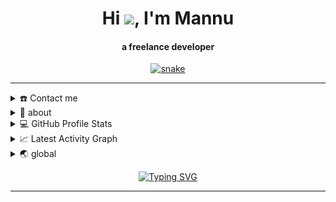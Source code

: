 <div align="center">
<h1 align="center">Hi <img width="35" src="https://github.com/MannuVilasara/MannuVilasara/blob/main/waving.gif?raw=true">, I'm Mannu</h1>
<h4 align="center">a freelance developer</h4>
</div>

<div align="center">
  <a href="https://github.com/MannuVilasara">
  <img  src="https://raw.githubusercontent.com/MannuVilasara/MannuVilasara/f2d01ce2f26022eba3a758b7cae35779dcea97cd/grid-snake.svg"
       alt="snake" /></a>
</div>

-----
<details>
  <summary>☎️ Contact me</summary>
<div>
  <samp>
    <h2 align="center">you can reach me by:</h2>
    <p align="center">
      <br/>
      <a href="mailto:mannuvilasara@gmail.com" target="blank"><img align="center"
         src="https://img.shields.io/badge/gmail-EA4335.svg?style=for-the-badge&logo=gmail&logoColor=white"
         alt="azzar" height="30"/></a>
    </p>
  <p align="center">
      <a href="https://instagram.com/code_x_mannu" target="blank"><img align="center"
         src="https://img.shields.io/badge/instagram-%23E4405F.svg?style=for-the-badge&logo=Instagram&logoColor=white"
         alt="azzar" height="30"/></a>
      <br>
    </p>
  </samp>
</div>
</details>

<details>
  <summary>🧮 about</summary>
<div>
<samp>
<h2 align="center">About this Account</h2>
 <p align="center">
  <a href="github.com/MannuVilasara" target="blank"><img align="center" 
     src="https://komarev.com/ghpvc/?username=MannuVilasara&style=for-the-badge&label=PROFILE+VIEWS" height="25"
     alt="views count" /></a>
  <a href="https://dev-mannu.vercel.app/"><img align="center" 
     src="https://img.shields.io/website?down_message=offline&style=for-the-badge&up_message=online&url=https%3A%2F%2F1999azzar.github.io%2F1999AZZAR%2F" height="25"
     alt="website" /></a>
  </p>
 </samp>
</div>
</details>
  
<details> 
  <summary>💻 GitHub Profile Stats</summary>
  <div>
  <samp>
    <h2 align="center"> Github stats </h2>
      <br/>
    <details open>
  <summary><h3>Languages</h3></summary>
            <p align="center">
        <a href="https://github.com/MannuVilasara/">
          <img src="https://github-readme-stats.vercel.app/api/top-langs/?username=MannuVilasara&langs_count=6&theme=gruvbox&layout=compact&hide_border=true"
          alt="Mannu :: overall Top Langs " /></a>
      </p>
        <p align="center">
          <a href="https://github.com/MannuVilasara/">
          <img width="45%" src="https://github-profile-summary-cards.vercel.app/api/cards/repos-per-language?username=MannuVilasara&theme=gruvbox&layout=compact&hide_border=true"
          alt="Mannu :: Top Langs by repo" />
          <img width="45%" src="https://github-profile-summary-cards.vercel.app/api/cards/most-commit-language?username=MannuVilasara&theme=gruvbox&layout=compact&hide_border=true"
          alt="Mannu :: Top Langs by commit" />
          </a>
        </p>
</details>
    <details open>
  <summary><h3>stasistic</h3></summary>
        <p align="center">
          <a href="https://github.com/MannuVilasara/">
          <img width="49.5%" src="https://github-readme-stats.vercel.app/api?username=MannuVilasara&show_icons=true&theme=gruvbox&hide_border=true" />
          <img width="49.5%" src="https://github-readme-streak-stats.herokuapp.com/?user=MannuVilasara&theme=gruvbox&hide_border=true" />
          </a>
       </p>
     <br>
     </samp>
  </div>    
</details>

<details>
  <summary>📈 Latest Activity Graph</summary>
  <samp>
  <br/>
  <h2 align="center"> latest contribution </h2>
<a href="https://github.com/ashutosh00710/github-readme-activity-graph">
  <img alt="azzar's Activity Graph" src="https://github-readme-activity-graph.vercel.app/graph/?username=MannuVilasara&bg_color=000&color=fff&line=00E676&point=fff&hide_border=true" /></a>
<br/>
  </samp>
  </details>
  
<details>
  <summary>🌏 global</summary>
  <br/>
  <details open>
  <summary>👷‍♂️ create your own custom badge</summary>
  <div>
  <samp>
    <h2 align="center">u can try using these website for creating your own custom badge</h2>
    <p align="center">
      <a href="https://forthebadge.com/generator/" target="blank">
        <img src="https://forthebadge.com/images/mark.svg" img align="center" height="50"
        alt="for the badge"/></a>        
      <a href="https://shields.io/" target="blank">
        <img src="https://raw.githubusercontent.com/badges/shields/master/readme-logo.svg" img align="center" height="50"
        alt="shields.io"/></a>
    </p>
    </samp>
  </div>
</details> 
<details open>
  <summary>😒 random stuff</summary>
<div>
<samp>
<h2 align="center"> just an ascii art </h2>
</samp>
</div>

```js
/*
              ______
             |  o o |              ______
            /    -  (\            |  o o |
           / /)   (\ \\          /    -  (\
    ______| | | /) \\ \\        / /)   (\ \\
   |  o o | | || \ || | |______| | | /) \\ \\
  /    -  (\\ \\ (/ | | |  o o | | || \ || | |______
 / /)   (\ \\\ \)   (/ /    -  (\\ \\ (/ | | |  o o |
| | | /) \\ \\)  -    / /)   (\ \\\ \)   (/ /    -  (\
| | || \ || | |_o_o__| | | /) \\ \\)  -    / /)   (\ \\
 \\ \\ (/ | | |  o o | | || \ || | |_o_o__| | | /) \\ \\
  \\ \)   (/ /    -  (\\ \\ (/ | | |  o o | | || \ || | |
   \)  -    / /)   (\ \\\ \)   (/ /    -  (\\ \\ (/ | | |
    |_o_o__| | | /) \\ \\)  -    / /)   (\ \\\ \)   (/ /
    |  o o | | || \ || | |_o_o__| | | /) \\ \\)  -    /
   /    -  (\\ \\ (/ | | |  o o | | || \ || | |_o_o__|
  / /)   (\ \\\ \)   (/ /    -  (\\ \\ (/ | | |  o o |
 | | | /) \\ \\)  -    / /)   (\ \\\ \)   (/ /    -  (\
 | | || \ || | |_o_o__| | | /) \\ \\)  -    / /)   (\ \\
  \\ \\ (/ | | |  o o | | || \ || | |_o_o__| | | /) \\ \\
   \\ \)   (/ /    -  (\\ \\ (/ | | |  o o | | || \ || | |
    \)  -    / /)   (\ \\\ \)   (/ /    -  (\\ \\ (/ | | |
     |_o_o__| | | /) \\ \\)  -    / /)   (\ \\\ \)   (/ /
            | | || \ || | |_o_o__| | | /) \\ \\)  -    /
             \\ \\ (/ | | |      | | || \ || | |_o_o__|
    l42       \\ \)   (/ /        \\ \\ (/ | | |
               \)  -    /          \\ \)   (/ /
                |_o_o__|            \)  -    /
                                     |_o_o__|
*/
```
</details>
<br/>
</details> 

  
 <p align="center"><a href="https://git.io/typing-svg"><img src="https://readme-typing-svg.demolab.com?font=Fira+Code&pause=1000&color=0E7334&center=true&vCenter=true&width=435&lines=Freelance+embedded+device+developer;have+high+creativity;Able+to+work+in+team+or+individual+" alt="Typing SVG" /></a></p>
  
  
-----
